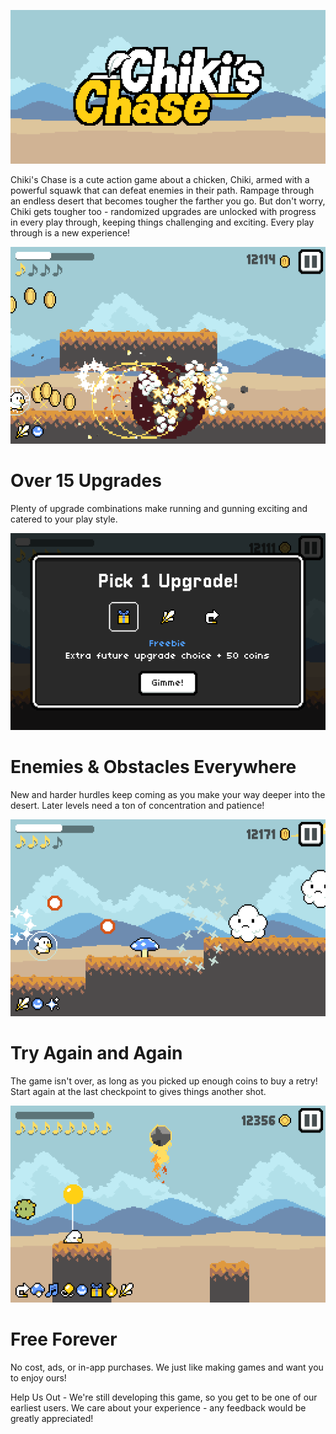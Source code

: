 ![Chiki's Chase Logo](assets/promo/feature_graphic_500.png)

Chiki's Chase is a cute action game about a chicken, Chiki, armed with a powerful squawk that can defeat enemies in their path. Rampage through an endless desert that becomes tougher the farther you go. But don't worry, Chiki gets tougher too - randomized upgrades are unlocked with progress in every play through, keeping things challenging and exciting. Every play through is a new experience!

![Gameplay showing barrels exploding](assets/promo/screenshot_action.png)

# Over 15 Upgrades
Plenty of upgrade combinations make running and gunning exciting and catered to your play style.

![The upgrade select screen](assets/promo/screenshot_upgrades.png)

# Enemies & Obstacles Everywhere
New and harder hurdles keep coming as you make your way deeper into the desert. Later levels need a ton of concentration and patience!

![Gameplay showing enemies firing at you](assets/promo/screenshot_enemies.png)

# Try Again and Again
The game isn't over, as long as you picked up enough coins to buy a retry! Start again at the last checkpoint to gives things another shot.

![Gameplay showing that the player just died :(](assets/promo/screenshot_death.png)

# Free Forever
No cost, ads, or in-app purchases. We just like making games and want you to enjoy ours!

Help Us Out - We're still developing this game, so you get to be one of our earliest users. We care about your experience - any feedback would be greatly appreciated!
